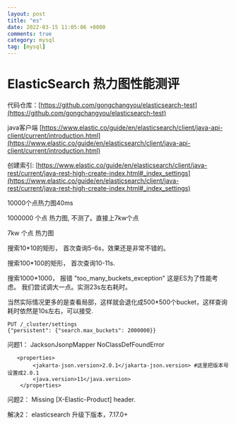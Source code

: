 ```yaml
---
layout: post
title: "es"
date: 2022-03-15 11:05:06 +0800
comments: true
category: mysql
tag: [mysql]
---
```


#  ElasticSearch 热力图性能测评

代码仓库：[https://github.com/gongchangyou/elasticsearch-test](https://github.com/gongchangyou/elasticsearch-test)





java客户端 [https://www.elastic.co/guide/en/elasticsearch/client/java-api-client/current/introduction.html](https://www.elastic.co/guide/en/elasticsearch/client/java-api-client/current/introduction.html)

创建索引: [https://www.elastic.co/guide/en/elasticsearch/client/java-rest/current/java-rest-high-create-index.html#_index_settings](https://www.elastic.co/guide/en/elasticsearch/client/java-rest/current/java-rest-high-create-index.html#_index_settings)



10000个点热力图40ms

1000000 个点 热力图, 不测了。直接上7kw个点



7kw 个点 热力图

 搜索10*10的矩形， 首次查询5-6s，效果还是非常不错的。

 搜索100*100的矩形， 首次查询10-11s. 

搜索1000*1000， 报错 "too_many_buckets_exception" 这是ES为了性能考虑。 我们尝试调大一点。实测23s左右耗时。

当然实际情况更多的是查看局部，这样就会退化成500*500个bucket，这样查询耗时依然是10s左右，可以接受.

```
PUT /_cluster/settings
{"persistent": {"search.max_buckets": 2000000}}
```







问题1： JacksonJsonpMapper NoClassDefFoundError 

```
   <properties>
        <jakarta-json.version>2.0.1</jakarta-json.version> #这里把版本号设置成2.0.1
        <java.version>11</java.version>
    </properties>
```



问题2： Missing [X-Elastic-Product] header. 

解决2： elasticsearch 升级下版本，7.17.0+
